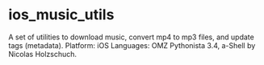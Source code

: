 # ios_music_utils
A set of utilities to download music, convert mp4 to mp3 files, and update tags (metadata).
Platform: iOS 
Languages: OMZ Pythonista 3.4, a-Shell by Nicolas Holzschuch.
